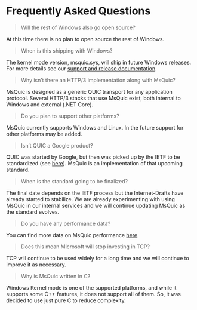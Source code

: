 # Frequently Asked Questions

> Will the rest of Windows also go open source?

At this time there is no plan to open source the rest of Windows.

> When is this shipping with Windows?

The kernel mode version, msquic.sys, will ship in future Windows releases. For more details see our [support and release documentation](Release.md).

> Why isn’t there an HTTP/3 implementation along with MsQuic?

MsQuic is designed as a generic QUIC transport for any application protocol. Several HTTP/3 stacks that use MsQuic exist, both internal to Windows and external (.NET Core).

> Do you plan to support other platforms?

MsQuic currently supports Windows and Linux. In the future support for other platforms may be added.

> Isn’t QUIC a Google product?

QUIC was started by Google, but then was picked up by the IETF to be standardized (see [here](https://datatracker.ietf.org/wg/quic/about/)). MsQuic is an implementation of that upcoming standard.

> When is the standard going to be finalized?

The final date depends on the IETF process but the Internet-Drafts have already started to stabilize. We are already experimenting with using MsQuic in our internal services and we will continue updating MsQuic as the standard evolves.

> Do you have any performance data?

You can find more data on MsQuic performance [here](https://github.com/microsoft/msquic/wiki/Performance).

> Does this mean Microsoft will stop investing in TCP?

TCP will continue to be used widely for a long time and we will continue to improve it as necessary.

> Why is MsQuic written in C?

Windows Kernel mode is one of the supported platforms, and while it supports some C++ features, it does not support all of them. So, it was decided to use just pure C to reduce complexity.
